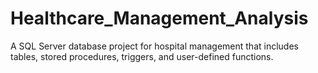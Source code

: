 # Healthcare_Management_Analysis
A SQL Server database project for hospital management that includes tables, stored procedures, triggers, and user-defined functions.
